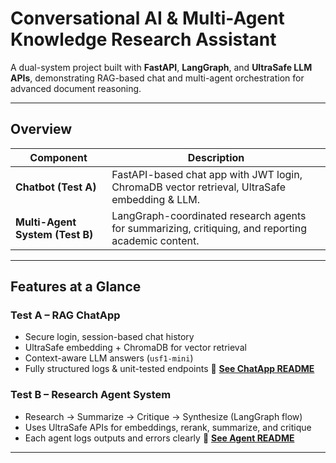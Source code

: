 #  Conversational AI & Multi-Agent Knowledge Research Assistant

A dual-system project built with **FastAPI**, **LangGraph**, and **UltraSafe LLM APIs**, demonstrating RAG-based chat and multi-agent orchestration for advanced document reasoning.

---

##  Overview

| Component                          | Description                                                                                        |
| ---------------------------------- | -------------------------------------------------------------------------------------------------- |
|  **Chatbot (Test A)**            | FastAPI-based chat app with JWT login, ChromaDB vector retrieval, UltraSafe embedding & LLM.       |
|  **Multi-Agent System (Test B)** | LangGraph-coordinated research agents for summarizing, critiquing, and reporting academic content. |

---

##  Features at a Glance

###  **Test A – RAG ChatApp**

* Secure login, session-based chat history
* UltraSafe embedding + ChromaDB for vector retrieval
* Context-aware LLM answers (`usf1-mini`)
* Fully structured logs & unit-tested endpoints
  🡉 **[See ChatApp README](chatapp/README.md)**

### **Test B – Research Agent System**

* Research → Summarize → Critique → Synthesize (LangGraph flow)
* Uses UltraSafe APIs for embeddings, rerank, summarize, and critique
* Each agent logs outputs and errors clearly
  🡉 **[See Agent README](agentapp/README.md)**

---

